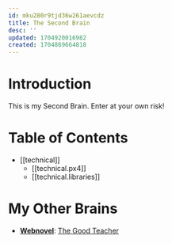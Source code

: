 ```yaml
---
id: mku280r9tjd36w261aevcdz
title: The Second Brain
desc: ''
updated: 1704920016982
created: 1704869664818
---
```


# Introduction

This is my Second Brain. Enter at your own risk!

# Table of Contents

- [[technical]]
    - [[technical.px4]]
    - [[technical.libraries]]

# My Other Brains

- **[Webnovel](https://www.webnovel.com/book/the-good-teacher_19850538806611205)**: [The Good Teacher](https://juniorsundarcasual.github.io/TGT/)